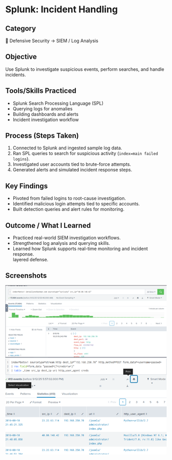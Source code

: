 # Splunk: Incident Handling

## Category  
📂 Defensive Security → SIEM / Log Analysis  

## Objective  
Use Splunk to investigate suspicious events, perform searches, and handle incidents.  

## Tools/Skills Practiced  
- Splunk Search Processing Language (SPL)  
- Querying logs for anomalies  
- Building dashboards and alerts  
- Incident investigation workflow  

## Process (Steps Taken)  
1. Connected to Splunk and ingested sample log data.  
2. Ran SPL queries to search for suspicious activity (`index=main failed logins`).  
3. Investigated user accounts tied to brute-force attempts.  
4. Generated alerts and simulated incident response steps.  

## Key Findings  
- Pivoted from failed logins to root-cause investigation.  
- Identified malicious login attempts tied to specific accounts.  
- Built detection queries and alert rules for monitoring.

## Outcome / What I Learned  
- Practiced real-world SIEM investigation workflows.  
- Strengthened log analysis and querying skills.  
- Learned how Splunk supports real-time monitoring and incident response.  
layered defense.  

## Screenshots 
![Splunk](Screenshots/Splunk1.png)
![Splunk](Screenshots/Splunk2.png)

